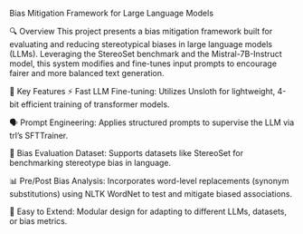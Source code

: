 Bias Mitigation Framework for Large Language Models

🔍 Overview
This project presents a bias mitigation framework built for evaluating and reducing stereotypical biases in large language models (LLMs). Leveraging the StereoSet benchmark and the Mistral-7B-Instruct model, this system modifies and fine-tunes input prompts to encourage fairer and more balanced text generation.

🧠 Key Features
⚡ Fast LLM Fine-tuning: Utilizes Unsloth for lightweight, 4-bit efficient training of transformer models.

🗣 Prompt Engineering: Applies structured prompts to supervise the LLM via trl’s SFTTrainer.

🧪 Bias Evaluation Dataset: Supports datasets like StereoSet for benchmarking stereotype bias in language.

📊 Pre/Post Bias Analysis: Incorporates word-level replacements (synonym substitutions) using NLTK WordNet to test and mitigate biased associations.

🔧 Easy to Extend: Modular design for adapting to different LLMs, datasets, or bias metrics.
